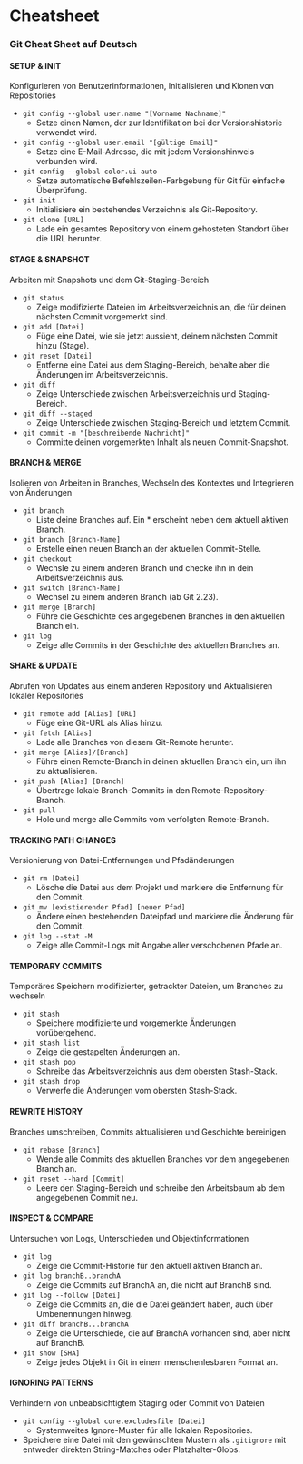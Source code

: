 # Cheatsheet
### Git Cheat Sheet auf Deutsch

#### SETUP & INIT
Konfigurieren von Benutzerinformationen, Initialisieren und Klonen von Repositories

- `git config --global user.name "[Vorname Nachname]"`
  - Setze einen Namen, der zur Identifikation bei der Versionshistorie verwendet wird.
- `git config --global user.email "[gültige Email]"`
  - Setze eine E-Mail-Adresse, die mit jedem Versionshinweis verbunden wird.
- `git config --global color.ui auto`
  - Setze automatische Befehlszeilen-Farbgebung für Git für einfache Überprüfung.
- `git init`
  - Initialisiere ein bestehendes Verzeichnis als Git-Repository.
- `git clone [URL]`
  - Lade ein gesamtes Repository von einem gehosteten Standort über die URL herunter.

#### STAGE & SNAPSHOT
Arbeiten mit Snapshots und dem Git-Staging-Bereich

- `git status`
  - Zeige modifizierte Dateien im Arbeitsverzeichnis an, die für deinen nächsten Commit vorgemerkt sind.
- `git add [Datei]`
  - Füge eine Datei, wie sie jetzt aussieht, deinem nächsten Commit hinzu (Stage).
- `git reset [Datei]`
  - Entferne eine Datei aus dem Staging-Bereich, behalte aber die Änderungen im Arbeitsverzeichnis.
- `git diff`
  - Zeige Unterschiede zwischen Arbeitsverzeichnis und Staging-Bereich.
- `git diff --staged`
  - Zeige Unterschiede zwischen Staging-Bereich und letztem Commit.
- `git commit -m "[beschreibende Nachricht]"`
  - Committe deinen vorgemerkten Inhalt als neuen Commit-Snapshot.

#### BRANCH & MERGE
Isolieren von Arbeiten in Branches, Wechseln des Kontextes und Integrieren von Änderungen

- `git branch`
  - Liste deine Branches auf. Ein * erscheint neben dem aktuell aktiven Branch.
- `git branch [Branch-Name]`
  - Erstelle einen neuen Branch an der aktuellen Commit-Stelle.
- `git checkout`
  - Wechsle zu einem anderen Branch und checke ihn in dein Arbeitsverzeichnis aus.
- `git switch [Branch-Name]`
  - Wechsel zu einem anderen Branch (ab Git 2.23).
- `git merge [Branch]`
  - Führe die Geschichte des angegebenen Branches in den aktuellen Branch ein.
- `git log`
  - Zeige alle Commits in der Geschichte des aktuellen Branches an.

#### SHARE & UPDATE
Abrufen von Updates aus einem anderen Repository und Aktualisieren lokaler Repositories

- `git remote add [Alias] [URL]`
  - Füge eine Git-URL als Alias hinzu.
- `git fetch [Alias]`
  - Lade alle Branches von diesem Git-Remote herunter.
- `git merge [Alias]/[Branch]`
  - Führe einen Remote-Branch in deinen aktuellen Branch ein, um ihn zu aktualisieren.
- `git push [Alias] [Branch]`
  - Übertrage lokale Branch-Commits in den Remote-Repository-Branch.
- `git pull`
  - Hole und merge alle Commits vom verfolgten Remote-Branch.

#### TRACKING PATH CHANGES
Versionierung von Datei-Entfernungen und Pfadänderungen

- `git rm [Datei]`
  - Lösche die Datei aus dem Projekt und markiere die Entfernung für den Commit.
- `git mv [existierender Pfad] [neuer Pfad]`
  - Ändere einen bestehenden Dateipfad und markiere die Änderung für den Commit.
- `git log --stat -M`
  - Zeige alle Commit-Logs mit Angabe aller verschobenen Pfade an.

#### TEMPORARY COMMITS
Temporäres Speichern modifizierter, getrackter Dateien, um Branches zu wechseln

- `git stash`
  - Speichere modifizierte und vorgemerkte Änderungen vorübergehend.
- `git stash list`
  - Zeige die gestapelten Änderungen an.
- `git stash pop`
  - Schreibe das Arbeitsverzeichnis aus dem obersten Stash-Stack.
- `git stash drop`
  - Verwerfe die Änderungen vom obersten Stash-Stack.

#### REWRITE HISTORY
Branches umschreiben, Commits aktualisieren und Geschichte bereinigen

- `git rebase [Branch]`
  - Wende alle Commits des aktuellen Branches vor dem angegebenen Branch an.
- `git reset --hard [Commit]`
  - Leere den Staging-Bereich und schreibe den Arbeitsbaum ab dem angegebenen Commit neu.

#### INSPECT & COMPARE
Untersuchen von Logs, Unterschieden und Objektinformationen

- `git log`
  - Zeige die Commit-Historie für den aktuell aktiven Branch an.
- `git log branchB..branchA`
  - Zeige die Commits auf BranchA an, die nicht auf BranchB sind.
- `git log --follow [Datei]`
  - Zeige die Commits an, die die Datei geändert haben, auch über Umbenennungen hinweg.
- `git diff branchB...branchA`
  - Zeige die Unterschiede, die auf BranchA vorhanden sind, aber nicht auf BranchB.
- `git show [SHA]`
  - Zeige jedes Objekt in Git in einem menschenlesbaren Format an.

#### IGNORING PATTERNS
Verhindern von unbeabsichtigtem Staging oder Commit von Dateien

- `git config --global core.excludesfile [Datei]`
  - Systemweites Ignore-Muster für alle lokalen Repositories.
- Speichere eine Datei mit den gewünschten Mustern als `.gitignore` mit entweder direkten String-Matches oder Platzhalter-Globs.
